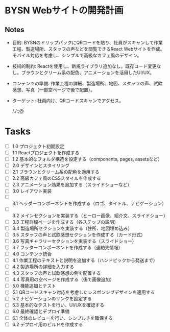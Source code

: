 # BYSN Webサイトの開発計画

## Notes

* 目的: BYSNのドリップパックにQRコードを貼り、社員がスキャンして作業工程、製造場所、スタッフの声などを閲覧できるReact Webサイトを作成。モバイル対応を考慮し、シンプルで高級なカフェ風のデザイン。
* 技術的制約: Reactを使用し、新規ライブラリ追加なし。既存コード変更なし。ブラウンとクリーム系の配色、アニメーションを活用したUI/UX。
* コンテンツの準備: 作業工程の詳細、製造場所、地図、スタッフの声、試飲感想、写真（一部空ページで後で配置）。
* ターゲット: 社員向け、QRコードスキャンでアクセス。



    /./:;@

# Tasks

* [ ] 1.0 プロジェクト初期設定
* [ ] 1.1 Reactプロジェクトを作成する
* [ ] 1.2 基本的なフォルダ構造を設定する（components, pages, assetsなど）
* [ ] 2.0 デザインとスタイリング
* [ ] 2.1 ブラウンとクリーム系の配色を適用する
* [ ] 2.2 高級カフェ風のCSSスタイルを作成する
* [ ] 2.3 アニメーション効果を追加する（スライドショーなど）
* [ ] 3.0 レイアウト実装
* [ ] 3.1 ヘッダーコンポーネントを作成する（ロゴ、タイトル、ナビゲーション）
* [ ] 3.2 メインセクションを実装する（ヒーロー画像、紹介文、スライドショー）
* [ ] 3.3 工程詳細ページを作成する（各ステップの説明）
* [ ] 3.4 製造場所セクションを実装する（住所、地図埋め込み）
* [ ] 3.5 スタッフの声と試飲感想セクションを作成する（カード形式）
* [ ] 3.6 写真ギャラリーセクションを実装する（スライドショー）
* [ ] 3.7 フッターコンポーネントを作成する（連絡先情報）
* [ ] 4.0 コンテンツ統合
* [ ] 4.1 作業工程のテキストと説明を追加する（ハンドピックから発送まで）
* [ ] 4.2 製造場所の詳細を入力する
* [ ] 4.3 スタッフの声と試飲感想の例を配置する
* [ ] 4.4 写真用の空ページを作成する（後で画像追加）
* [ ] 5.0 機能追加とテスト
* [ ] 5.1 QRコードスキャン対応を考慮したレスポンシブデザインを適用する
* [ ] 5.2 ナビゲーションのリンクを設定する
* [ ] 5.3 基本的なテストを行い、UI/UXを確認する
* [ ] 6.0 最終確認とデプロイ準備
* [ ] 6.1 全体のレビューを行い、シンプルさを確保する
* [ ] 6.2 デプロイ用のビルドを作成する
